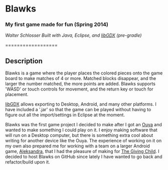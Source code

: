 # Blawks

### My first game made for fun (Spring 2014)

*Walter Schlosser*
*Built with Java, Eclipse, and [libGDX](http://libgdx.badlogicgames.com) (pre-gradle)*

==================

## Description

Blawks is a game where the player places the colored pieces onto the game board to make matches of 4 or more.  Matched blocks disappear, and the larger the number matched, the more points are added.  Blawks supports 'WASD' or touch controls for movement, and the return key or touch for placement.

[libGDX](http://libgdx.badlogicgames.com) allows exporting to Desktop, Android, and many other platforms.  I have included a '.jar' so that the game can be played without having to figure out all the import/settings in Eclipse at the moment.

Blawks was the first game project I decided to make after I got an [Ouya](https://www.ouya.tv) and wanted to make something I could play on it.  I enjoy making software that will run on a Desktop computer, but there is something extra cool about writing for another device like the Ouya.  The experience of working on it on my own also prepared me for working with a team on a larger Android game, [Aleksandra](https://github.com/tgco/animalBook), that I had the pleasure of making for [The Giving Child](http://thegivingchild.org).  I decided to host Blawks on GitHub since lately I have wanted to go back and refactor/build upon it.